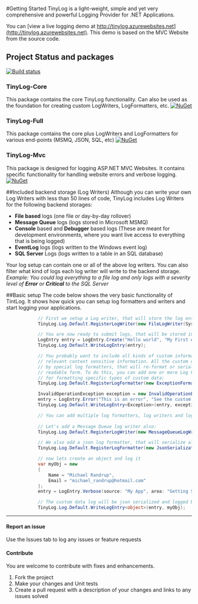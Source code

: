 #Getting Started
TinyLog is a light-weight, simple and yet very comprehensive and powerful Logging Provider for .NET Applications.

You can [view a live logging demo at http://tinylog.azurewebsites.net](http://tinylog.azurewebsites.net). This demo is based on the MVC Website from the source code.

## Project Status and packages
[![Build status](https://ci.appveyor.com/api/projects/status/6rm74u5t0rlh0wxi/branch/master?svg=true)](https://ci.appveyor.com/project/michaelrandrup/tinylog/branch/master)
### TinyLog-Core
This package contains the core TinyLog functionality. Can also be used as the foundation for creating custom LogWriters, LogFormatters, etc.
[![NuGet](https://img.shields.io/nuget/v/TinyLog-Core.svg)](https://www.nuget.org/packages/TinyLog-Core/)
### TinyLog-Full
This package contains the core plus LogWriters and LogFormatters for various end-points (MSMQ, JSON, SQL, etc)
[![NuGet](https://img.shields.io/nuget/v/TinyLog-Full.svg)](https://www.nuget.org/packages/TinyLog-Full/)
### TinyLog-Mvc
This package is designed for logging ASP.NET MVC Websites. It contains specific functionality for handling website errors and verbose logging.
[![NuGet](https://img.shields.io/nuget/v/TinyLog-Mvc.svg)](https://www.nuget.org/packages/TinyLog-Mvc/)

##Included backend storage (Log Writers)
Although you can write your own Log Writers with less than 50 lines of code, TinyLog includes Log Writers for the following backend storages:
- **File based** logs (one file or day-by-day rollover)
- **Message Queue** logs (logs stored in Microsoft MSMQ)
- **Console** based and **Debugger** based logs (These are meant for development environments, where you want live  access to everything that is being logged)
- **EventLog** logs (logs written to the Windows event log)
- **SQL Server** Logs (logs written to a table in an SQL database)

Your log setup can contain one or all of the above log writers. You can also filter what kind of logs each log writer will write to the backend storage.
_Example: You could log everything to a file log and only logs with a severity level of **Error** or **Critical** to the SQL Server_



##Basic setup
The code below shows the very basic functionality of TintLog. It shows how quick you can setup log formatters and writers and start logging your applications.

```C#
            // First we setup a Log writer, that will store the log entries we submit
            TinyLog.Log.Default.RegisterLogWriter(new FileLogWriter(System.IO.Path.GetTempPath()));

            // You are now ready to submit logs, that will be stored in a file in the temp folder
            LogEntry entry = LogEntry.Create("Hello world", "My First entry ever");
            TinyLog.Log.Default.WriteLogEntry(entry);

            // You probably want to include all kinds of custom information to your logs, that will store
            // relevant context sensitive information. All the custom data you include, can be formatted
            // by special log formatters, that will re-format or serialize the information into a human
            // readable form. To do this, you can add one or more Log Formatters, that will be responsible
            // for formatting specific types of custom data:
            TinyLog.Log.Default.RegisterLogFormatter(new ExceptionFormatter());

            InvalidOperationException exception = new InvalidOperationException("This is an example of thrown exception in your app");
            entry = LogEntry.Error("This is an error", "See the custom data for more information",source: "My app", area: "Getting Started");
            TinyLog.Log.Default.WriteLogEntry<Exception>(entry, exception);

            // You can add multiple log formatters, log writers and log subscribers
            
            // Let's add a Message Queue log writer also:
            TinyLog.Log.Default.RegisterLogWriter(new MessageQueueLogWriter(".\\Private$\\MyTinyLogQueue"));

            // We also add a json log formatter, that will serialize all types of custom objects
            TinyLog.Log.Default.RegisterLogFormatter(new JsonSerializationFormatter());

            // now lets create an object and log it
            var myObj = new
            {
                Name = "Michael Randrup",
                Email = "michael_randrup@hotmail.com"
            };
            entry = LogEntry.Verbose(source: "My App", area: "Getting Started", title: "Owner registration", message: "This is the log owner");

            // The custom data log will be json serialized and logged both in the Mesage Queue and in the log file in the temp folder
            TinyLog.Log.Default.WriteLogEntry<object>(entry, myObj);
```
____
#### Report an issue
Use the Issues tab to log any issues or feature requests

#### Contribute
You are welcome to contribute with fixes and enhancements.

1. Fork the project
2. Make your changes and Unit tests
3. Create a pull request with a description of your changes and links to any issues solved

